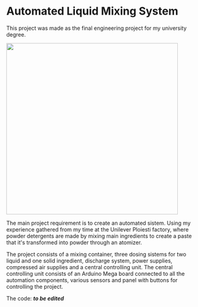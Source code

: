 # Automated Liquid Mixing System

This project was made as the final engineering project for my university degree.

<img src="Photos/IMG_3699b.JPG" width=450>

The main project requirement is to create an automated sistem. Using my experience gathered from my time at the Unilever Ploiesti factory, where powder detergents are made by mixing main ingredients to create a paste that it's transformed into powder through an atomizer.

The project consists of a mixing container, three dosing sistems for two liquid and one solid ingredient, discharge system, power supplies, compressed air supplies and a central controlling unit. The central controlling unit consists of an Arduino Mega board connected to all the automation components, various sensors and panel with buttons for controlling the project.

The code:
***to be edited***
